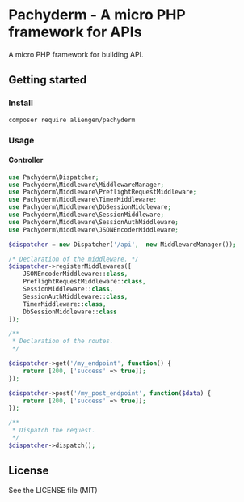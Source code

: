 # Pachyderm - A micro PHP framework for APIs

A micro PHP framework for building API.

## Getting started

### Install

```bash
composer require aliengen/pachyderm
```

### Usage

#### Controller

```php
use Pachyderm\Dispatcher;
use Pachyderm\Middleware\MiddlewareManager;
use Pachyderm\Middleware\PreflightRequestMiddleware;
use Pachyderm\Middleware\TimerMiddleware;
use Pachyderm\Middleware\DbSessionMiddleware;
use Pachyderm\Middleware\SessionMiddleware;
use Pachyderm\Middleware\SessionAuthMiddleware;
use Pachyderm\Middleware\JSONEncoderMiddleware;

$dispatcher = new Dispatcher('/api',  new MiddlewareManager());

/* Declaration of the middleware. */
$dispatcher->registerMiddlewares([
    JSONEncoderMiddleware::class,
    PreflightRequestMiddleware::class,
    SessionMiddleware::class,
    SessionAuthMiddleware::class,
    TimerMiddleware::class,
    DbSessionMiddleware::class
]);

/**
 * Declaration of the routes.
 */

$dispatcher->get('/my_endpoint', function() {
    return [200, ['success' => true]];
});

$dispatcher->post('/my_post_endpoint', function($data) {
    return [200, ['success' => true]];
});

/**
 * Dispatch the request.
 */
$dispatcher->dispatch();
```

## License

See the LICENSE file (MIT)

